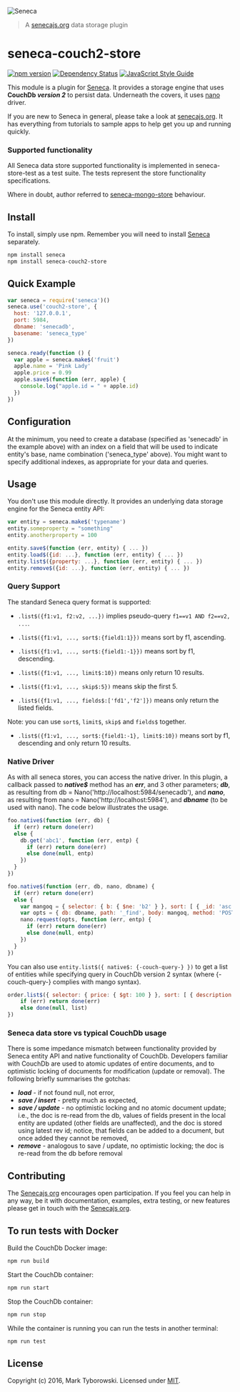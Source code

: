 ![Seneca](http://senecajs.org/files/assets/seneca-logo.png)
> A [senecajs.org] data storage plugin

# seneca-couch2-store
[![npm version][npm-badge]][npm-url]
[![Dependency Status][david-badge]][david-url]
[![JavaScript Style Guide][standard-badge]][standard-url]

This module is a plugin for [Seneca]. It provides a storage engine that uses __CouchDb *version 2*__ to persist data. Underneath the covers, it uses [nano] driver.

If you are new to Seneca in general, please take a look at [senecajs.org]. It has everything from tutorials to sample apps to help get you up and running quickly.

### Supported functionality

All Seneca data store supported functionality is implemented in seneca-store-test as a test suite. The tests represent the store functionality specifications. 

Where in doubt, author referred to [seneca-mongo-store] behaviour.

## Install

To install, simply use npm. Remember you will need to install [Seneca] separately.

```sh
npm install seneca
npm install seneca-couch2-store
```

## Quick Example

```js
var seneca = require('seneca')()
seneca.use('couch2-store', {
  host: '127.0.0.1',
  port: 5984,
  dbname: 'senecadb',
  basename: 'seneca_type'
})

seneca.ready(function () {
  var apple = seneca.make$('fruit')
  apple.name = 'Pink Lady'
  apple.price = 0.99
  apple.save$(function (err, apple) {
    console.log("apple.id = " + apple.id)
  })
})
```

## Configuration

At the minimum, you need to create a database (specified as 'senecadb' in the example above) with an index on a field that will be used to indicate entity's base, name combination ('seneca_type' above). You might want to specify additional indexes, as appropriate for your data and queries.

## Usage

You don't use this module directly. It provides an underlying data storage engine for the Seneca entity API:

```js
var entity = seneca.make$('typename')
entity.someproperty = "something"
entity.anotherproperty = 100

entity.save$(function (err, entity) { ... })
entity.load$({id: ...}, function (err, entity) { ... })
entity.list$({property: ...}, function (err, entity) { ... })
entity.remove$({id: ...}, function (err, entity) { ... })
```

### Query Support

The standard Seneca query format is supported:

- `.list$({f1:v1, f2:v2, ...})` implies pseudo-query `f1==v1 AND f2==v2, ...`.

- `.list$({f1:v1, ..., sort$:{field1:1}})` means sort by f1, ascending.

- `.list$({f1:v1, ..., sort$:{field1:-1}})` means sort by f1, descending.

- `.list$({f1:v1, ..., limit$:10})` means only return 10 results.

- `.list$({f1:v1, ..., skip$:5})` means skip the first 5.

- `.list$({f1:v1, ..., fields$:['fd1','f2']})` means only return the listed fields.

Note: you can use `sort$`, `limit$`, `skip$` and `fields$` together.

- `.list$({f1:v1, ..., sort$:{field1:-1}, limit$:10})` means sort by f1, descending and only return 10 results.

### Native Driver

As with all seneca stores, you can access the native driver. In this plugin, a callback passed to __*native$*__ method has an __*err*__, and 3 other parameters; __*db*__, as resulting from db = Nano('http://localhost:5984/senecadb'), and __*nano*__, as resulting from nano = Nano('http://localhost:5984'), and __*dbname*__ (to be used with nano). The code below illustrates the usage.

```js
foo.native$(function (err, db) {
  if (err) return done(err)
  else {
    db.get('abc1', function (err, entp) {
      if (err) return done(err)
      else done(null, entp)
    })
  }
})

foo.native$(function (err, db, nano, dbname) {
  if (err) return done(err)
  else {
    var mangoq = { selector: { b: { $ne: 'b2' } }, sort: [ { _id: 'asc' } ] }
    var opts = { db: dbname, path: '_find', body: mangoq, method: 'POST' }
    nano.request(opts, function (err, entp) {
      if (err) return done(err)
      else done(null, entp)
    })
  }
})
```

You can also use `entity.list$({ native$: {-couch-query-} })` to get a list of entities while specifying query in CouchDb version 2 syntax (where {-couch-query-} complies with mango syntax).

```js
order.list$({ selector: { price: { $gt: 100 } }, sort: [ { description: 'asc' } ] }, function (err, list) {
	if (err) return done(err)
	else done(null, list)
})
```

### Seneca data store vs typical CouchDb usage

There is some impedance mismatch between functionality provided by Seneca entity API and native functionality of CouchDb.  Developers familiar with CouchDb are used to atomic updates of entire documents, and to optimistic locking of documents for modification (update or removal). The following briefly summarises the gotchas:

- __*load*__ - if not found null, not error,
- __*save / insert*__ - pretty much as expected,
- __*save / update*__ - no optimistic locking and no atomic document update; i.e., the doc is re-read from the db, values of fields present in the local entity are updated (other fields are unaffected), and the doc is stored using latest rev id; notice, that fields can be added to a document, but once added they cannot be removed,
- __*remove*__ - analogous to save / update, no optimistic locking; the doc is re-read from the db before removal 

## Contributing

The [Senecajs org] encourages open participation. If you feel you can help in any way, be it with
documentation, examples, extra testing, or new features please get in touch with the [Senecajs org].

## To run tests with Docker

Build the CouchDb Docker image:

```sh
npm run build
```

Start the CouchDb container:
```sh
npm run start
```

Stop the CouchDb container:
```sh
npm run stop
```

While the container is running you can run the tests in another terminal:
```sh
npm run test
```

## License

Copyright (c) 2016, Mark Tyborowski. Licensed under [MIT].

[MIT]: ./LICENSE.txt
[npm-badge]: https://img.shields.io/npm/v/seneca-couch2-store.svg
[npm-url]: https://npmjs.com/package/seneca-couch2-store
[senecajs.org]: http://senecajs.org/
[Senecajs org]: https://github.com/senecajs/
[Seneca]: https://www.npmjs.com/package/seneca
[seneca-mongo-store]: https://npmjs.com/package/seneca-mongo-store
[nano]: https://www.npmjs.com/package/nano
[david-badge]: https://david-dm.org/mtybo/seneca-couch2-store.svg
[david-url]: https://david-dm.org/mtybo/seneca-couch2-store
[standard-badge]: https://cdn.rawgit.com/feross/standard/master/badge.svg
[standard-url]: https://github.com/feross/standard
